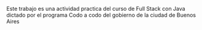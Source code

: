 Este trabajo es una actividad practica del curso de Full Stack con Java dictado por el programa Codo a codo del gobierno de la ciudad de Buenos Aires
